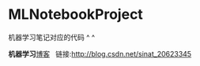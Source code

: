 # MLNotebookProject
机器学习笔记对应的代码 ^ ^

**机器学习**[博客](http://blog.csdn.net/sinat_20623345)   链接:http://blog.csdn.net/sinat_20623345
